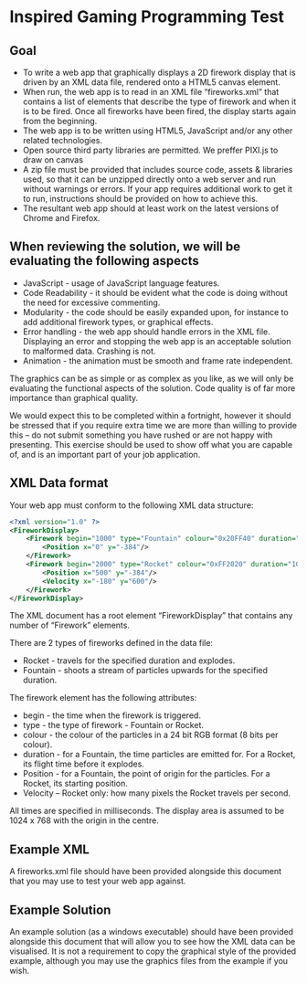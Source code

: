 # Inspired Gaming Programming Test

## Goal

- To write a web app that graphically displays a 2D firework display that is driven by an XML
  data file, rendered onto a HTML5 canvas element.
- When run, the web app is to read in an XML file “fireworks.xml” that contains a list of
  elements that describe the type of firework and when it is to be fired. Once all fireworks
  have been fired, the display starts again from the beginning.
- The web app is to be written using HTML5, JavaScript and/or any other related technologies.
- Open source third party libraries are permitted. We preffer PIXI.js to draw on canvas
- A zip file must be provided that includes source code, assets & libraries used, so that it can
  be unzipped directly onto a web server and run without warnings or errors. If your app
  requires additional work to get it to run, instructions should be provided on how to achieve
  this. 
- The resultant web app should at least work on the latest versions of Chrome and Firefox.

## When reviewing the solution, we will be evaluating the following aspects

- JavaScript - usage of JavaScript language features.
- Code Readability - it should be evident what the code is doing without the need for
  excessive commenting.
- Modularity - the code should be easily expanded upon, for instance to add additional
  firework types, or graphical effects.
- Error handling - the web app should handle errors in the XML file. Displaying an error and
  stopping the web app is an acceptable solution to malformed data. Crashing is not.
- Animation - the animation must be smooth and frame rate independent.

The graphics can be as simple or as complex as you like, as we will only be evaluating the
functional aspects of the solution.
Code quality is of far more importance than graphical quality.

We would expect this to be completed within a fortnight, however it should be stressed that if
you require extra time we are more than willing to provide this – do not submit something you
have rushed or are not happy with presenting. This exercise should be used to show off what
you are capable of, and is an important part of your job application.

## XML Data format

Your web app must conform to the following XML data structure:

```xml
<?xml version="1.0" ?>
<FireworkDisplay>
    <Firework begin="1000" type="Fountain" colour="0x20FF40" duration="5000">
        <Position x="0" y="-384"/>
    </Firework>
    <Firework begin="2000" type="Rocket" colour="0xFF2020" duration="1000">
        <Position x="500" y="-384"/>
        <Velocity x="-180" y="600"/>
    </Firework>
</FireworkDisplay>
```

The XML document has a root element “FireworkDisplay” that contains any number of “Firework”
elements.

There are 2 types of fireworks defined in the data file:

- Rocket - travels for the specified duration and explodes.
- Fountain - shoots a stream of particles upwards for the specified duration.

The firework element has the following attributes:

- begin - the time when the firework is triggered.
- type - the type of firework - Fountain or Rocket.
- colour - the colour of the particles in a 24 bit RGB format (8 bits per colour).
- duration - for a Fountain, the time particles are emitted for. For a Rocket, its flight time
  before it explodes.
- Position - for a Fountain, the point of origin for the particles. For a Rocket, its starting
  position.
- Velocity – Rocket only: how many pixels the Rocket travels per second.

All times are specified in milliseconds.
The display area is assumed to be 1024 x 768 with the origin in the centre.

## Example XML

A fireworks.xml file should have been provided alongside this document that you may use to test
your web app against.

## Example Solution

An example solution (as a windows executable) should have been provided alongside this document
that will allow you to see how the XML data can be visualised. It is not a requirement to copy the
graphical style of the provided example, although you may use the graphics files from the example if
you wish.
